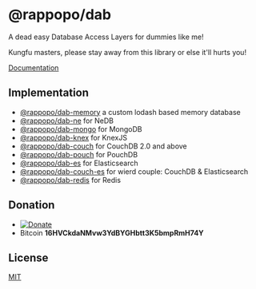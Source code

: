 # @rappopo/dab

A dead easy Database Access Layers for dummies like me!

Kungfu masters, please stay away from this library or else it'll hurts you!

[Documentation](https://books.rappopo.com/dab/)

## Implementation

* [@rappopo/dab-memory](https://github.com/rappopo/dab-memory) a custom lodash based memory database
* [@rappopo/dab-ne](https://github.com/rappopo/dab-ne) for NeDB
* [@rappopo/dab-mongo](https://github.com/rappopo/dab-mongo) for MongoDB
* [@rappopo/dab-knex](https://github.com/rappopo/dab-knex) for KnexJS
* [@rappopo/dab-couch](https://github.com/rappopo/dab-couch) for CouchDB 2.0 and above
* [@rappopo/dab-pouch](https://github.com/rappopo/dab-pouch) for PouchDB
* [@rappopo/dab-es](https://github.com/rappopo/dab-es) for Elasticsearch
* [@rappopo/dab-couch-es](https://github.com/rappopo/dab-couch-es) for wierd couple: CouchDB & Elasticsearch
* [@rappopo/dab-redis](https://github.com/rappopo/dab-redis) for Redis

## Donation
* [![Donate](https://img.shields.io/badge/Donate-PayPal-green.svg)](https://paypal.me/ardhilukianto)
* Bitcoin **16HVCkdaNMvw3YdBYGHbtt3K5bmpRmH74Y**

## License

[MIT](LICENSE.md)
